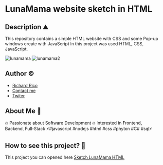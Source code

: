# LunaMama website sketch in HTML

## Description ⛰

This repository contains a simple HTML website with CSS and some Pop-up windows create with JavaScript
In this project was used HTML, CSS, JavaScript.

![lunamama](https://user-images.githubusercontent.com/104793974/190988325-8e662105-19f2-43c0-9e14-895ea3a3a9de.png)
![lunamama2](https://user-images.githubusercontent.com/104793974/190988336-d8030750-536f-483a-a1f1-84a0935530c2.png)


## Author ©

- [Richard Rico](https://github.com/Richard-Rico)
- [Contact me](info@richard-rico.com)
- [Twiter](https://twitter.com/rico_code)



## About Me 🚀

🔥 Passionate about Software Development 🔥 Interested in Frontend, Backend, Full-Stack ⚡#javascript #nodejs #html #css #phyton #C# #sql⚡


## How to see this project? 🔎

This project you can opened here [Sketch LunaMama HTML](https://richard-rico.github.io/LunaMama-website-sketch-in-HTML/Index.html)
